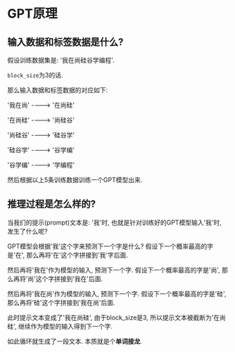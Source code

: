 # GPT原理

## 输入数据和标签数据是什么?

假设训练数据集是: '我在尚硅谷学编程'.

`block_size`为3的话.

那么输入数据和标签数据的对应如下:

'我在尚' ----> '在尚硅'

'在尚硅' ----> '尚硅谷'

'尚硅谷' ----> '硅谷学'

'硅谷学' ----> '谷学编'

'谷学编' ----> '学编程'

然后根据以上5条训练数据训练一个GPT模型出来.

## 推理过程是怎么样的?

当我们的提示(prompt)文本是: '我'时, 也就是针对训练好的GPT模型输入'我'时, 发生了什么呢?

GPT模型会根据'我'这个字来预测下一个字是什么? 假设下一个概率最高的字是'在', 那么再将'在'这个字拼接到'我'字后面.

然后再将'我在'作为模型的输入, 预测下一个字. 假设下一个概率最高的字是'尚', 那么再将'尚'这个字拼接到'我在'后面.

然后再将'我在尚'作为模型的输入, 预测下一个字. 假设下一个概率最高的字是'硅', 那么再将'硅'这个字拼接到'我在尚'后面.

此时提示文本变成了'我在尚硅', 由于block_size是3, 所以提示文本被截断为'在尚硅', 继续作为模型的输入得到下一个字.

如此循环就生成了一段文本. 本质就是个**单词接龙**.
